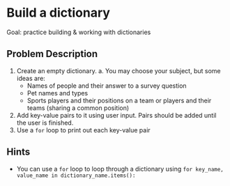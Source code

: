 # Build a dictionary 
Goal: practice building & working with dictionaries

## Problem Description
1) Create an empty dictionary. 
  a. You may choose your subject, but some ideas are: 
    * Names of people and their answer to a survey question
    * Pet names and types
    * Sports players and their positions on a team or players and their teams (sharing a common position)
2) Add key-value pairs to it using user input. Pairs should be added until the user is finished.
3) Use a `for` loop to print out each key-value pair

## Hints
* You can use a `for` loop to loop through a dictionary using `for key_name, value_name in dictionary_name.items():`


